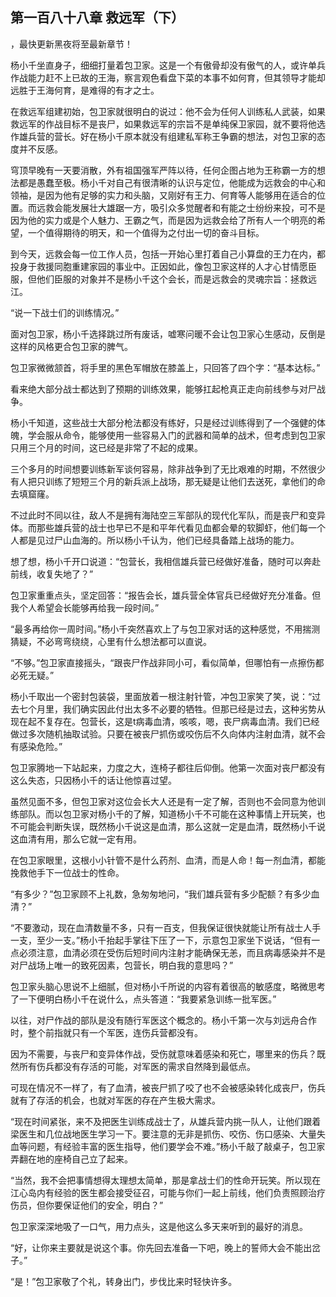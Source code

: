## 第一百八十八章 救远军（下）
，最快更新黑夜将至最新章节！

杨小千坐直身子，细细打量着包卫家。这是一个有傲骨却没有傲气的人，或许单兵作战能力赶不上已故的王海，察言观色看盘下菜的本事不如何育，但其领导才能却远胜于王海何育，是难得的有才之士。

在救远军组建初始，包卫家就很明白的说过：他不会为任何人训练私人武装，如果救远军的作战目标不是丧尸，如果救远军的宗旨不是单纯保卫家园，就不要将他选作雄兵营的营长。好在杨小千原本就没有组建私军称王争霸的想法，对包卫家的态度并不反感。

穹顶早晚有一天要消散，外有祖国强军严阵以待，任何企图占地为王称霸一方的想法都是愚蠢至极。杨小千对自己有很清晰的认识与定位，他能成为远救会的中心和领袖，是因为他有足够的实力和头脑，又刚好有王力、何育等人能够用在适合的位置。而远救会能发展壮大雄踞一方，吸引众多觉醒者和有能之士纷纷来投，可不是因为他的实力或是个人魅力、王霸之气，而是因为远救会给了所有人一个明亮的希望，一个值得期待的明天，和一个值得为之付出一切的奋斗目标。

到今天，远救会每一位工作人员，包括一开始心里打着自己小算盘的王力在内，都投身于救援同胞重建家园的事业中。正因如此，像包卫家这样的人才心甘情愿臣服，但他们臣服的对象并不是杨小千这个会长，而是远救会的灵魂宗旨：拯救远江。

“说一下战士们的训练情况。”

面对包卫家，杨小千选择跳过所有废话，嘘寒问暖不会让包卫家心生感动，反倒是这样的风格更合包卫家的脾气。

包卫家微微颔首，将手里的黑色军帽放在膝盖上，只回答了四个字：“基本达标。”

看来绝大部分战士都达到了预期的训练效果，能够扛起枪真正走向前线参与对尸战争。

杨小千知道，这些战士大部分枪法都没有练好，只是经过训练得到了一个强健的体魄，学会服从命令，能够使用一些容易入门的武器和简单的战术，但考虑到包卫家只用三个月的时间，这已经是非常了不起的成果。

三个多月的时间想要训练新军谈何容易，除非战争到了无比艰难的时期，不然很少有人把只训练了短短三个月的新兵派上战场，那无疑是让他们去送死，拿他们的命去填窟窿。

不过此时不同以往，敌人不是拥有海陆空三军部队的现代化军队，而是丧尸和变异体。而那些雄兵营的战士也早已不是和平年代看见血都会晕的软脚虾，他们每一个人都是见过尸山血海的。所以杨小千认为，他们已经具备踏上战场的能力。

想了想，杨小千开口说道：“包营长，我相信雄兵营已经做好准备，随时可以奔赴前线，收复失地了？”

包卫家重重点头，坚定回答：“报告会长，雄兵营全体官兵已经做好充分准备。但我个人希望会长能够再给我一段时间。”

“最多再给你一周时间。”杨小千突然喜欢上了与包卫家对话的这种感觉，不用揣测猜疑，不必弯弯绕绕，心里有什么想法都可以直说。

“不够。”包卫家直接摇头，“跟丧尸作战非同小可，看似简单，但哪怕有一点擦伤都必死无疑。”

杨小千取出一个密封包装袋，里面放着一根注射针管，冲包卫家笑了笑，说：“过去七个月里，我们确实因此付出太多不必要的牺牲。但那已经是过去，这种劣势从现在起不复存在。包营长，这是t病毒血清，咳咳，嗯，丧尸病毒血清。我们已经做过多次随机抽取试验。只要在被丧尸抓伤或咬伤后不久向体内注射血清，就不会有感染危险。”

包卫家腾地一下站起来，力度之大，连椅子都往后仰倒。他第一次面对丧尸都没有这么失态，只因杨小千的话让他惊喜过望。

虽然见面不多，但包卫家对这位会长大人还是有一定了解，否则也不会同意为他训练部队。而以包卫家对杨小千的了解，知道杨小千不可能在这种事情上开玩笑，也不可能会判断失误，既然杨小千说这是血清，那么这就一定是血清，既然杨小千说这血清有用，那么它就一定有用。

在包卫家眼里，这根小小针管不是什么药剂、血清，而是人命！每一剂血清，都能挽救他手下一位战士的性命。

“有多少？”包卫家顾不上礼数，急匆匆地问，“我们雄兵营有多少配额？有多少血清？”

“不要激动，现在血清数量不多，只有一百支，但我保证很快就能让所有战士人手一支，至少一支。”杨小千抬起手掌往下压了一下，示意包卫家坐下说话，“但有一点必须注意，血清必须在受伤后短时间内注射才能确保无恙，而且病毒感染并不是对尸战场上唯一的致死因素，包营长，明白我的意思吗？”

包卫家头脑心思说不上细腻，但对杨小千所说的内容有着很高的敏感度，略微思考了一下便明白杨小千在说什么，点头答道：“我要紧急训练一批军医。”

以往，对尸作战的部队是没有随行军医这个概念的。杨小千第一次与刘远舟合作时，整个前指就只有一个军医，连伤兵营都没有。

因为不需要，与丧尸和变异体作战，受伤就意味着感染和死亡，哪里来的伤兵？既然所有伤兵都没有存活的可能，对军医的需求自然降到最低点。

可现在情况不一样了，有了血清，被丧尸抓了咬了也不会被感染转化成丧尸，伤兵就有了存活的机会，也就对军医的存在产生极大需求。

“现在时间紧张，来不及把医生训练成战士了，从雄兵营内挑一队人，让他们跟着梁医生和几位战地医生学习一下。要注意的无非是抓伤、咬伤、伤口感染、大量失血等问题，有经验丰富的医生指导，他们要学会不难。”杨小千敲了敲桌子，包卫家弄翻在地的座椅自己立了起来。

“当然，我不会把事情想得太理想太简单，那是拿战士们的性命开玩笑。所以现在江心岛内有经验的医生都会接受征召，可能与你们一起上前线，他们负责照顾治疗伤员，但你要保证他们的安全，明白？”

包卫家深深地吸了一口气，用力点头，这是他这么多天来听到的最好的消息。

“好，让你来主要就是说这个事。你先回去准备一下吧，晚上的誓师大会不能出岔子。”

“是！”包卫家敬了个礼，转身出门，步伐比来时轻快许多。

